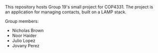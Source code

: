 This repository hosts Group 19's small project for COP4331. The project is an application for managing contacts, built on a LAMP stack.

Group members:

* Nicholas Brown
* Noor Haider
* Julio Lopez
* Jovany Perez
